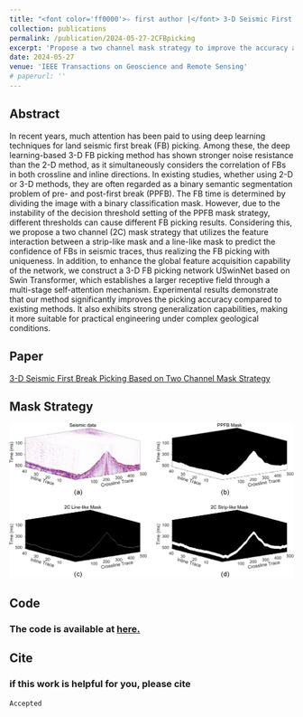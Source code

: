 ```yaml
---
title: "<font color='ff0000'>✧ first author |</font> 3-D Seismic First Break Picking Based on Two Channel Mask Strategy"
collection: publications
permalink: /publication/2024-05-27-2CFBpicking
excerpt: 'Propose a two channel mask strategy to improve the accuracy and generalization of first break picking.'
date: 2024-05-27
venue: 'IEEE Transactions on Geoscience and Remote Sensing'
# paperurl: ''
---
```


## Abstract

In recent years, much attention has been paid to using deep learning techniques for land seismic first break (FB) picking. Among these, the deep learning-based 3-D FB picking method has shown stronger noise resistance than the 2-D method, as it simultaneously considers the correlation of FBs in both crossline and inline directions. In existing studies, whether using 2-D or 3-D methods, they are often regarded as a binary semantic segmentation problem of pre- and post-first break (PPFB). The FB time is determined by dividing the image with a binary classification mask. However, due to the instability of the decision threshold setting of the PPFB mask strategy, different thresholds can cause different FB picking results. Considering this, we propose a two channel (2C) mask strategy that utilizes the feature interaction between a strip-like mask and a line-like mask to predict the confidence of FBs in seismic traces, thus realizing the FB picking with uniqueness. In addition, to enhance the global feature acquisition capability of the network, we construct a 3-D FB picking network USwinNet based on Swin Transformer, which establishes a larger receptive field through a multi-stage self-attention mechanism. Experimental results demonstrate that our method significantly improves the picking accuracy compared to existing methods. It also exhibits strong generalization capabilities, making it more suitable for practical engineering under complex geological conditions.

## Paper

[3-D Seismic First Break Picking Based on Two Channel Mask Strategy]( )

## Mask Strategy
![Mask Strategy](../images/FB/2CFB.png)


## Code

### The code is available at [here.](https://github.com/jiangpeifan/2C-SeismicFBpicking)

## Cite


### if this work is helpful for you, please cite

```
Accepted
````

